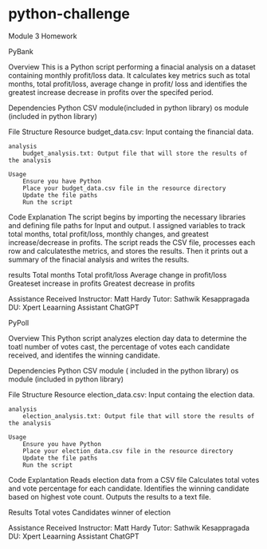# python-challenge

Module 3 Homework

PyBank

Overview
This is a Python script performing a finacial analysis on a dataset containing monthly profit/loss
data. It calculates key metrics such as total months, total profit/loss, average change in profit/ loss
and identifies the greatest increase decrease in profits over the specifed period.

Dependencies
    Python
    CSV module(included in python library)
    os module (included in python library)

File Structure
    Resource 
        budget_data.csv: Input containg the financial data.

    analysis
        budget_analysis.txt: Output file that will store the results of the analysis

    Usage
        Ensure you have Python 
        Place your budget_data.csv file in the resource directory
        Update the file paths
        Run the script

Code Explanation
    The script begins by importing the necessary libraries and defining file paths for Input
    and output.
    I assigned variables to track total months, total profit/loss, monthly changes, and greatest
    increase/decrease in profits.
    The script reads the CSV file, processes each row and calculatesthe metrics, and stores the
    results.
    Then it prints out a summary of the finacial analysis and writes the results.

results
    Total months
    Total profit/loss
    Average change in profit/loss
    Greateset increase in profits
    Greatest decrease in profits

Assistance Received
    Instructor: Matt Hardy
    Tutor: Sathwik Kesappragada
    DU: Xpert Leaarning Assistant
    ChatGPT


PyPoll

Overview
This Python script analyzes election day data to determine the toatl number of votes cast, the percentage of votes each candidate received, and identifes the winning candidate.

Dependencies 
    Python
    CSV module ( included in the python library)
    os module (included in python library)

File Structure
    Resource 
        election_data.csv: Input containg the election data.

    analysis
        election_analysis.txt: Output file that will store the results of the analysis

    Usage
        Ensure you have Python 
        Place your election_data.csv file in the resource directory
        Update the file paths
        Run the script

Code Explantation 
    Reads election data from a CSV file
    Calculates total votes and vote percentage for each candidate.
    Identifies the winning candidate based on highest vote count.
    Outputs the results to a text file.

Results
    Total votes
    Candidates
    winner of election

Assistance Received
    Instructor: Matt Hardy
    Tutor: Sathwik Kesappragada
    DU: Xpert Leaarning Assistant
    ChatGPT

